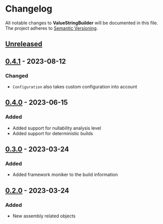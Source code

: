 # Changelog

All notable changes to **ValueStringBuilder** will be documented in this file. The project adheres to [Semantic Versioning](https://semver.org/spec/v2.0.0.html).

<!-- The format is based on [Keep a Changelog](https://keepachangelog.com/en/1.0.0/) -->

## [Unreleased]

## [0.4.1] - 2023-08-12

### Changed

-   `Configuration` also takes custom configuration into account

## [0.4.0] - 2023-06-15

### Added

-   Added support for nullability analysis level
-   Added support for deterministic builds

## [0.3.0] - 2023-03-24

### Added

-   Added framework moniker to the build information

## [0.2.0] - 2023-03-24

### Added

-   New assembly related objects

[Unreleased]: https://github.com/linkdotnet/BuildInformation/compare/0.4.1...HEAD

[0.4.1]: https://github.com/linkdotnet/BuildInformation/compare/0.4.0...0.4.1

[0.4.0]: https://github.com/linkdotnet/BuildInformation/compare/0.3.0...0.4.0

[0.3.0]: https://github.com/linkdotnet/BuildInformation/compare/0.2.0...0.3.0

[0.2.0]: https://github.com/linkdotnet/BuildInformation/compare/9866bfb38171ce0b36aae085d07d15f6e2bc6ff3...0.2.0
